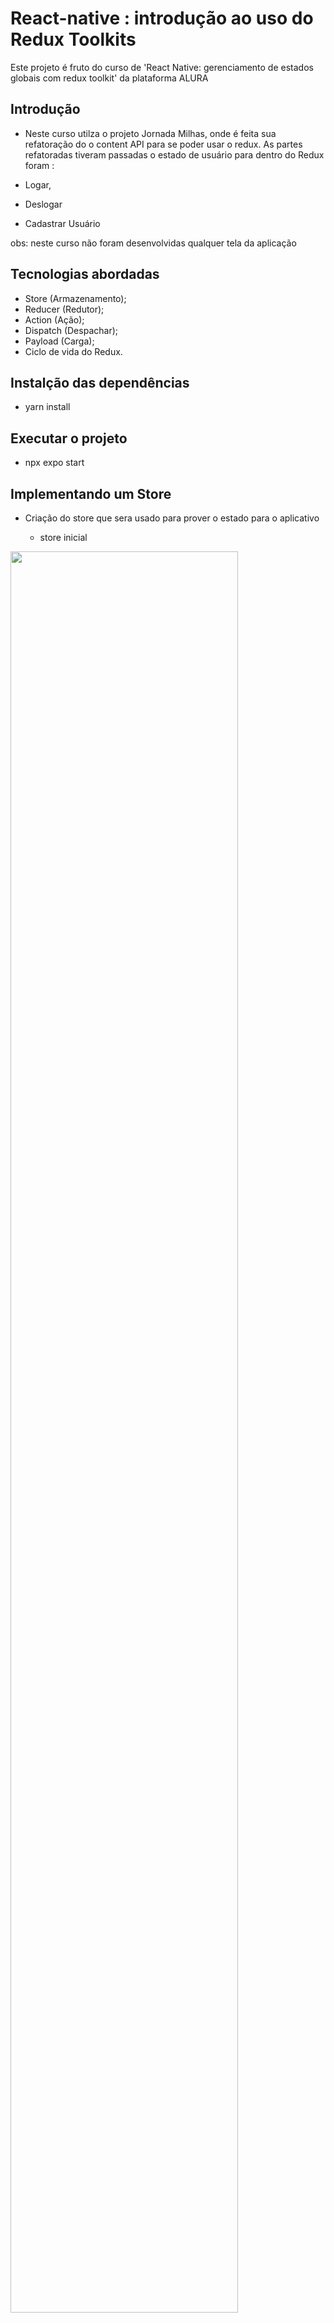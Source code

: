 # React-native : introdução ao uso do Redux Toolkits

Este projeto é fruto do curso de 'React Native: gerenciamento de estados globais com redux toolkit' da plataforma ALURA
 

## Introdução

-  Neste curso utilza o projeto Jornada Milhas, onde é feita sua refatoração do o content API para se poder usar o redux. As partes refatoradas tiveram passadas o estado de usuário para dentro do Redux  foram :

  - Logar, 
  - Deslogar 
  - Cadastrar Usuário  

obs: neste curso não foram desenvolvidas qualquer tela da aplicação


## Tecnologias abordadas
 
  - Store (Armazenamento);
  - Reducer (Redutor);
  - Action (Ação);
  - Dispatch (Despachar);
  - Payload (Carga);
  - Ciclo de vida do Redux.

## Instalção das dependências

- yarn install

## Executar o projeto 

- npx expo start

## Implementando um Store

- Criação do store que sera usado para prover o estado para o aplicativo

  - store inicial

<img src="images/store.inicio.png" alt="" style="width: 85%; display: block;"/>

   - disponibilizando store em app.tsx

<img src="images/app.store.png" alt="" style="width: 85%; display: block;"/>   

## Criando um slice

  - Criação do reducer de usuario e sua referência em store
    
    - reducer usuario

    <img src="images/reducer.usuario.png" alt="" style="width: 85%; display: block;"/> 

    - integração em store 

     <img src="images/store.reducer.usuario.png" alt="" style="width: 85%; display: block;"/> 

    obs: antes da adição desse reducer de usuario a aplicação apresentava uma warning "Store does not have a valid reducer." 

## Criando uma Action

 - criação da action logar e do seu export

  <img src="images/reducer.action.logar.png" alt="" style="width: 85%; display: block;"/> 


## Usando o Dispatch

  Na tela de login, após a validação da ação de logar, será incluida a primeira ação.

  Primeiramente declarando a constante dispatch, importando 'logar' de reducer do usuario 
  obs: necessário dar um 'alias' ao 'logar' de service ficanco 'logarService'

   <img src="images/login.tela.dispatch.png" alt="" style="width: 85%; display: block;"/> 

  A titulo de teste, coloquei um 'console.log' dentro do reducer de usuario 

  <img src="images/reducer.action.log.png" alt="" style="width: 85%; display: block;"/>

  ## migrar do contentAPI para o Redux

  - Passar  a responsabilidade de realizar a ação "logarService" para o reducer e ao invés de passar dois parametros para a função, passar um objeto contendo tal informação. 

  <img src="images/login.refatorado.png" alt="" style="width: 85%; display: block;"/>

  - dentro do reducer caso não seja realizado o login, lança-se um erro que será tratado na tela de login

<img src="images/reducer.acao.logar.png" alt="" style="width: 85%; display: block;"/>

  - Para testar, foi usado inicialmente um usuario já existente na base "mock"

<img src="images/server.usuario.mock.png" alt="" style="width: 85%; display: block;"/>

  - acessar pelo menu "hamurguer" no alto a direita

  <img src="images/menu.login.png" alt="" style="width: 15%; display: block;"/>

  - logando com o usuário 'mock'

 <img src="images/tela.login.png" alt="" style="width: 15%; display: block;"/>

  - verificando logs de service e reducers

 <img src="images/logs.autenticacao.png" alt="" style="width: 75%; display: block;"/> 

 ## Ajuste na funcionalidade da mensagem após o login

- Originalmente ao clicar no menu hambúrguer, no canto superior direito, se tinha a mensagem "Olá, Luiz Fernando!", devido a "logarService" ter passado para o reducer esta funcionalidade parou de funcionar

- abaixo a funcionalidade original

<img src="images/menu.lateral.logado.png" alt="" style="width: 15%; display: block;"/>

- Após essa refatoração, o reducer de usuairo fornece todas as informações necessários para o drawer 

 Realizando um teste de login é percebido que o usuairo está logado porem falta ainda concluir alguns pontos como o reconnhecimento das propriedades como o nome' 


<img src="images/login.drawer.refatorado.png" alt="" style="width: 65%; display: block;"/>

- alteração em 'usuario reducer'

<img src="images/usuario.reducer.interface.png" alt="" style="width: 65%; display: block;"/>


## Condlusão do ajuste da funcionalidade da mensagem após o login

 - Devido em action.payload (reducers/usuario) o usuarioLogado receber o e-mail ou CPF e senha, e não espera esses dados como nome etc. Isto é definido como um conflito de tipagem, porque especificamente não tipamos nossa action.

  - primeiramente é criada uma tipagem (interface) chamada 'LoginPayload' (vide imagem - amarelo)

  - em seguida a tipagem da action através de 'PayloadAction' do 'Redux Toolkit'

  - agora para finalizar a tipagem, modifica-se o 'state.usuarioLogado' para usar 'usuarioEncontrado' que vai conter todas as propriedades dos usuário ao invés do 'action.payload' que contem apenas dados de autenticação.

<img src="images/logar.conclusao.uso.redux.png" alt="" style="width: 85%; display: block;"/>


## Ação deslogar

- tambem é necessário criar uma action no reducer para deslogar do aplicativo assim como corrigir o parametro em 'handleDeslogar()' na ativação da ação 'deslogar' pelo dispatcher()

<img src="images/drawer.deslogar.png" alt="" style="width: 85%; display: block;"/>

## Implementando o cadastro

 Considerando o codigo atual, será removido o 'cadastrarUsuario' que será feito pelo Redux.

<img src="images/cadastro..handleSubmitOriginal.png" alt="" style="width: 85%; display: block;"/>

Primeiro passo é criar a action 'cadastrar' em 'reducers/usuario'. Essa action é tipada usando a interface 'Omit' onde observa-se que o 'id' sera desconsiderado. Dentro a arrow function, alem de definir 'id' tambem é referido um array de 'usuarios' que sera declarado na interface 'InitialState' assim como na variavel 'initialState' que representa o estado inicial do reducer usuario. Voltando a 'cadastrar' se observa a adição do novo usuario vindo do payload juntamente com o id
 
obs: o array de usuarios e originado em no mock 'servers' em 'assets'

outro detalhe é a atualização do 'state' com o novo usuario

<img src="images/action.cadastrar.usuario.png" alt="" style="width: 85%; display: block;"/>

- Voltando a tela Cadastrar (index.ts) se faz a adaptação da chamada da action 

<img src="images/tela.cadastrar.dispatch.cadastrar.png" alt="" style="width: 85%; display: block;"/>

 Colocação de logs em reducers/usuario para na ação de cadastrar poder se pode observar os logs de 'usuario logado' e do array de usuarios


- logs em reducers/usuario

<img src="images/reducer.usuario.logs.png" alt="" style="width: 85%; display: block;"/>

 - ação cadastrar

<img src="images/acao.cadastro.logs.png" alt="" style="width: 85%; display: block;"/>

 
## Ultima refatoração

- Remoção das variaveis de estado em todos objetos que tenham referencia a 'usuarioLogado' e 'setUsuarioLogado' devido a esta informação vir de redux 'const usuarioLogado= useSelector((state:RootState)=>state.usuario.usuarioLogado)', começando por 'routes.tsx'

 obs: somente login e perfil precisaram desta referência

 <img src="images/routes.refatoracao.final.png" alt="" style="width: 85%; display: block;"/>

  obs: em 'compoments/drawerContent/index.ts' refatoraçai da interface "/interface DrawerContentProps extends DrawerContentComponentProps"

 <img src="images/drawer.refatorado.final.png" alt="" style="width: 85%; display: block;"/>

 - adaptação em 'Home/index'

<img src="images/horme.refatoracao.final.png" alt="" style="width: 85%; display: block;"/>

  - remoção da tipagem 'Home/types' de 'export interface HomeProps' devido a não haver mais passagem de parametros, porem, necessário se ter a indicação da tipagem

  <img src="images/routes.correcao.tipoagemParametros.png" alt="" style="width: 85%; display: block;"/>

  O parâmetro `props: DrawerScreenProps<RootStackParamList, "Home">` na definição da função `Home` é uma especificação de tipagem TypeScript usada para descrever as propriedades que o componente `Home` espera receber. Essa tipagem é essencial em aplicativos que utilizam a biblioteca React Navigation para navegação entre telas em um aplicativo React Native. Vamos destrinchar os componentes dessa tipagem:

DrawerScreenProps`

- `DrawerScreenProps` é um tipo genérico fornecido pela React Navigation para componentes de tela que são parte de um navegador de gaveta (`DrawerNavigator`). Esse tipo é usado para descrever as props padrão que o componente da tela recebe de um `DrawerNavigator`, incluindo métodos para navegação (`navigate`, `goBack`, etc.), o estado da navegação e outros recursos específicos do navegador de gaveta (como abrir e fechar a gaveta).

<RootStackParamList, "Home">`

- Essa parte define os argumentos genéricos passados para `DrawerScreenProps`:
  
  1. `RootStackParamList`: É um tipo (geralmente um objeto TypeScript) que define todas as rotas e os parâmetros que elas podem aceitar no navegador de nível superior do aplicativo. Este tipo é usado para habilitar a verificação de tipo segura para os parâmetros de navegação em todo o aplicativo. Por exemplo, se você navegar para uma tela que espera um parâmetro, TypeScript pode alertá-lo se você esquecer de passar esse parâmetro ou passar um parâmetro do tipo errado.

  2. `"Home"`: É uma string literal que especifica a chave da rota para a qual essas propriedades de navegação são relevantes. Isso significa que o componente `Home` está associado à chave `"Home"` dentro de `RootStackParamList`. Isso ajuda a garantir que você use os parâmetros corretos e métodos de navegação que são relevantes para a tela `Home`, proporcionando verificação de tipo no momento da compilação para as operações de navegação.

 Por que usar esses parâmetros?

Usar `DrawerScreenProps<RootStackParamList, "Home">` permite integrar o componente `Home` de forma segura e eficaz dentro do sistema de navegação do React Navigation. Essa abordagem oferece várias vantagens:

1. **Verificação de Tipo Segura**: Garante que o componente `Home` use os parâmetros de navegação corretos, conforme definido em `RootStackParamList`, reduzindo a chance de erros em tempo de execução devido a navegações mal configuradas ou parâmetros incorretos.

2. **Autocompletar e IntelliSense**: Ao usar IDEs ou editores que suportam TypeScript, desenvolvedores recebem sugestões automáticas e informações sobre os métodos de navegação, parâmetros de rota e opções disponíveis, melhorando a eficiência do desenvolvimento.

3. **Manutenibilidade**: Facilita a manutenção e atualização do sistema de navegação do aplicativo. Mudanças nos parâmetros de rota ou na estrutura de navegação são refletidas em todo o código, graças à verificação de tipo do TypeScript.

Em resumo, o uso de `DrawerScreenProps<RootStackParamList, "Home">` como parâmetro para o componente `Home` é uma prática recomendada para aplicativos React Native que utilizam TypeScript e React Navigation, pois melhora a segurança, eficiência e manutenibilidade do código.

 obs: anteriormente essa tipagem era indicada na interface

  <img src="images/home.index.parametros.png" alt="" style="width: 85%; display: block;"/>

 - Apartir desse ponto as demais telas (Login,Cadastrar e Perfil) terão a mesma metodologia de retatoração. 

  obs: a titulo de estudo, referencias refatoradas estão sendo mantidas com comentários para reforçar o que foi mudado

  - ultima validação

  <img src="images/testeApp.apos.refatorar.png" alt="" style="width: 85%; display: block;"/>